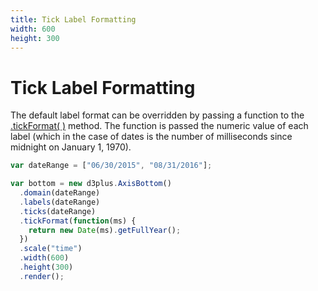 ```yaml
---
title: Tick Label Formatting
width: 600
height: 300
---
```


[width]: 600
[height]: 300

# Tick Label Formatting

The default label format can be overridden by passing a function to the [.tickFormat( )](https://github.com/d3plus/d3plus-axis#Axis.tickFormat) method. The function is passed the numeric value of each label (which in the case of dates is the number of milliseconds since midnight on January 1, 1970).

```js
var dateRange = ["06/30/2015", "08/31/2016"];

var bottom = new d3plus.AxisBottom()
  .domain(dateRange)
  .labels(dateRange)
  .ticks(dateRange)
  .tickFormat(function(ms) {
    return new Date(ms).getFullYear();
  })
  .scale("time")
  .width(600)
  .height(300)
  .render();
```
